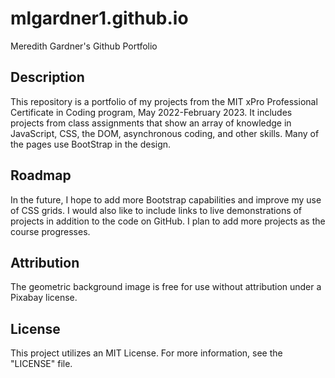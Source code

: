 # mlgardner1.github.io
Meredith Gardner's Github Portfolio
## Description
This repository is a portfolio of my projects from the MIT xPro Professional Certificate in Coding program, May 2022-February 2023. It includes projects from class assignments that show an array of knowledge in JavaScript, CSS, the DOM, asynchronous coding, and other skills. Many of the pages use BootStrap in the design.
## Roadmap
In the future, I hope to add more Bootstrap capabilities and improve my use of CSS grids. I would also like to include links to live demonstrations of projects in addition to the code on GitHub. I plan to add more projects as the course progresses.
## Attribution
The geometric background image is free for use without attribution under a Pixabay license. 
## License
This project utilizes an MIT License. For more information, see the "LICENSE" file. 
